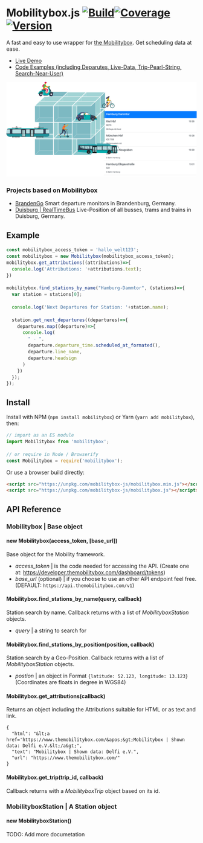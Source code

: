 # Mobilitybox.js [![Build](https://img.shields.io/circleci/build/github/themobilitybox/mobilitybox-js/main?style=for-the-badge)](https://app.circleci.com/pipelines/github/themobilitybox/mobilitybox-js)[![Coverage](https://img.shields.io/codecov/c/github/themobilitybox/mobilitybox-js?style=for-the-badge)](https://codecov.io/gh/themobilitybox/mobilitybox-js)[![Version](https://img.shields.io/npm/v/mobilitybox?style=for-the-badge)](https://www.npmjs.com/package/mobilitybox)

A fast and easy to use wrapper for [the Mobilitybox](https://themobilitybox.com/). Get scheduling data at ease.

- [Live Demo](https://developer.themobilitybox.com/examples/1/code)
- [Code Examples (including Deparutes, Live-Data, Trip-Pearl-String, Search-Near-User)](https://developer.themobilitybox.com/examples)

[<img src="example.png" alt="Mobilitybox example" width="840" />](https://developer.themobilitybox.com/examples/1/code)

### Projects based on Mobilitybox

- [BrandenGo](https://brandengo.de) Smart departure monitors in Brandenburg, Germany.
- [Duisburg | RealTimeBus](https://duisburg.vesputi.com/app) Live-Position of all busses, trams and trains in Duisburg, Germany.

## Example

```js
const mobilitybox_access_token = 'hallo_welt123';
const mobilitybox = new Mobilitybox(mobilitybox_access_token);
mobilitybox.get_attributions((attributions)=>{
  console.log('Attributions: '+attributions.text);
})

mobilitybox.find_stations_by_name("Hamburg-Dammtor", (stations)=>{
  var station = stations[0];

  console.log('Next Departures for Station: '+station.name);

  station.get_next_departures((departures)=>{
    departures.map((departure)=>{
      console.log(
        " - ",
        departure.departure_time.scheduled_at_formated(),
        departure.line_name,
        departure.headsign  
      )
    })
  });
});
```

## Install

Install with NPM (`npm install mobilitybox`) or Yarn (`yarn add mobilitybox`), then:

```js
// import as an ES module
import Mobilitybox from 'mobilitybox';

// or require in Node / Browserify
const Mobilitybox = require('mobilitybox');
```

Or use a browser build directly:

```html
<script src="https://unpkg.com/mobilitybox-js/mobilitybox.min.js"></script> <!-- minified build -->
<script src="https://unpkg.com/mobilitybox-js/mobilitybox.js"></script> <!-- dev build -->
```

## API Reference

### Mobilitybox | Base object

#### new Mobilitybox(access_token, [base_url])

Base object for the Mobility framework.
- *access_token* | is the code needed for accessing the API. (Create one at: https://developer.themobilitybox.com/dashboard/tokens)
- *base_url* (optional) | if you choose to use an other API endpoint feel free. (DEFAULT: `https://api.themobilitybox.com/v1`)

#### Mobilitybox.find_stations_by_name(query, callback)

Station search by name. Callback returns with a list of *MobilityboxStation* objects.
- *query* | a string to search for

#### Mobilitybox.find_stations_by_position(position, callback)

Station search by a Geo-Position. Callback returns with a list of *MobilityboxStation* objects.
- *postion* | an object in Format `{latitude: 52.123, longitude: 13.123}` (Coordinates are floats in degree in WGS84)

#### Mobilitybox.get_attributions(callback)
Returns an object including the Attributions suitable for HTML or as text and link.
```
{
  "html": "&lt;a href='https://www.themobilitybox.com/&apos;&gt;Mobilitybox | Shown data: Delfi e.V.&lt;/a&gt;",
  "text": "Mobilitybox | Shown data: Delfi e.V.",
  "url": "https://www.themobilitybox.com/"
}
```

#### Mobilitybox.get_trip(trip_id, callback)    
Callback returns with a *MobilityboxTrip* object based on its id.

### MobilityboxStation | A Station object

#### new MobilityboxStation()
TODO: Add more documetation

<!--

    class MobilityboxStation {
      constructor(station_data, mobilitybox) {
        this.id = station_data.id;
        this.name = station_data.name;
        this.mobilitybox = mobilitybox;
      }

      get_next_departures(callback, time = Date.now()) {
        fetch(this.mobilitybox.base_url+'/departures.json?station_id='+this.id+'&time='+time)
          .then(response => response.json())
          .then(data => data.map((station_data)=> new MobilityboxDeparture(station_data, this.mobilitybox)))
          .then(callback)
      }
    }

    class MobilityboxDeparture {
      constructor(departure_parameters, mobilitybox) {
        this.mobilitybox = mobilitybox;

        this.id = departure_parameters.trip.id;

        this.departure_time = new MobilityboxEventTime(departure_parameters.departure)
        this.platform = departure_parameters.departure.platform;

        this.headsign = departure_parameters.trip.headsign;
        this.line_name = departure_parameters.trip.line_name;
        this.type = departure_parameters.trip.type;

        this.provider = departure_parameters.trip.provider;

      }
    }

    class MobilityboxEventTime {
      constructor(event_time_parameters, mobilitybox) {
        if(!event_time_parameters){
          this.scheduled_at = null;
          this.predicted_at = null;
        }else{
          this.scheduled_at = new Date(event_time_parameters.scheduled_at);
          this.predicted_at = new Date(event_time_parameters.predicted_at);
        }
      }

      scheduled_at_formated(){ return (!this.scheduled_at)?"":this._format_time(this.scheduled_at) };
      predicted_at_formated(){ return (!this.predicted_at)?"":this._format_time(this.predicted_at) };
      scheduled_at_date_formated(){ return (!this.scheduled_at)?"":this._format_date(this.scheduled_at) }

      _format_time(time){
        return ""+time.getHours()+':'+("00" + time.getMinutes()).slice (-2)
      }

      _format_date(time){
        return time.toLocaleDateString('de-DE');
      }
    }

    class MobilityboxTrip {
      constructor(trip_parameters, mobilitybox) {
        this.mobilitybox = mobilitybox;

        this.id = trip_parameters.id;
        this.name = trip_parameters.name;
        this.stops = trip_parameters.stops.map((stop_data)=> new MobilityboxStop(stop_data, this.mobilitybox));
      }

      date_formated(){
        var start_date_formated = this.stops[0].departure.scheduled_at_date_formated();
        var end_date_formated = this.stops[this.stops.length-1].arrival.scheduled_at_date_formated();

        if(start_date_formated === end_date_formated){
          return start_date_formated;
        }else{
          return ""+start_date_formated+" - "+end_date_formated;
        }
      }

      from_station(){
        return this.stops[0].station;
      }

      to_station(){
        return this.stops[this.stops.length-1].station;
      }
    }

    class MobilityboxStop {
      constructor(stop_parameters, mobilitybox) {
        this.mobilitybox = mobilitybox;

        this.station = new MobilityboxStation(stop_parameters.station);
        this.status = stop_parameters.status;
        this.departure = new MobilityboxEventTime(stop_parameters.departure);
        this.arrival = new MobilityboxEventTime(stop_parameters.arrival);
      }
    } -->
